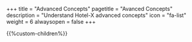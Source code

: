 +++
title = "Advanced Concepts"
pagetitle = "Avanced Concepts"
description = "Understand Hotel-X advanced concepts"
icon = "fa-list" 
weight = 6
alwaysopen = false
+++

{{%custom-children%}}
